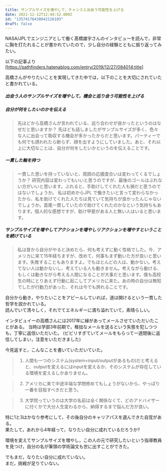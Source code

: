 ```yaml
---
title: サンプルサイズを増やして，チャンスと出会う可能性を上げる
date: 2021-12-12T12:44:52.000Z
id: "13574176438042126103"
draft: false
---
```

NASA/JPLでエンジニアとして働く髙橋雄宇さんのインタビューを読んで，非常に胸を打たれることが書かれていたので，少し自分の経験とともに振り返ってみたい。  

以下の記事より  
[https://pathfinders.hatenablog.com/entry/2019/12/27/084014:title]

高橋さんがやりたいことを実現してきた中では，以下のことを大切にされていたと書かれている。

##### 出会う人のサンプルサイズを増やして，機会と巡り会う可能性を上げる  
##### 自分が何をしたいのかを伝える   
 
  
> 先ほどから高橋さんが言われている、巡り合わせが良かったというのはなぜだと思いますか？
先ほども話しましたがサンプルサイズが多く、色々な人に出会って吸収する機会が多かったからだと思います。パーティーでも何でも誘われたら断らず、顔を出すようにしていました。あと、それ以上に大切なことは、自分が何をしたいかというのを伝えることです。

##### 一貫した軸を持つ
  
> 一貫した思いを持っていないと、周囲の応援度合いは変わってくるでしょうか？
研究内容は変わってもいいと思うのですが、最後のゴールはぶれない方がいいと思います。ぶれると、手助けしてくれた人も損だと思うのではないでしょうか。
> 私は初めからJPL で働きたいと言って変わらなかったから、私を助けてくれた人たちは見ていて気持ちが良かったんじゃないでしょうか。首尾一貫していたので助けてくれたのかなという気持ちもあります。個人的な感想ですが、助け甲斐がある人と無い人はいると思います。  
  
##### サンプルサイズを増やしてアクションを増やしリアクションを増やすということを続けている 

> 私は昔から自分がやると決めたら、何も考えずに動く性格でした。今、アメリカに来て15年経ちますが、改めて、何事もまず動いた方が良いと思います。失敗することもありますよ。でもほとんどの人は、動かない。考えてない人は動かないし、考えている人も動きません。考えながら動ける、もしくは動きながら考える人間になることが大事だと思います。僕も高校生の時にとりあえず行動に起こしてアメリカに来た。あの時の自分は無知でしたが行動力があった、それは今でも誇れることです。

自分から動き，やりたいことをアピールしていれば，道は開けるという一貫した哲学を説かれている。  
読んでいて清々しく，それでてエネルギーに満ち溢れていて，素晴らしい。

インタビュイーの高橋さんには2017年に縁があってメールさせていただいたことがある。
当時は学部3年前期で，稚拙なメールを送るという失態を犯しつつも，丁寧に返信いただいた。  (ビビリすぎていてメールをもらって一週間後に返信してしまい，注意をいただきました)

今見返すと，こんなことを書いていただいていた。
> 1. 人間も一つのシステム(system=input/outputがあるもの)だと考えると、outputを変えるにはinputを変えるか、そのシステムが存在している環境を変えるしかありません。  

> 2. アメリカに来て中途半端な学問修めてもしょうがないから、やっぱり一番を目指すべきだと思う。  

> 3. 大学院っていうのは大学の名前は全く関係なくて、どのアドバイザーに付くかで大分人生変わるから、納得するまで悩んだ方が良い。  

特に1と3はかなり参考にして，その後自分のキャリアパスを選んできた自覚がある。  
果たして，あれから4年経って，なりたい自分に成れているだろうか?

環境を変えてサンプルサイズを増やし，この人の元で研究したいという指導教員を見つけ，自分の名が筆頭の学術論文も世に出すことができた。

でもまだ，なりたい自分に成れていない。  
まだ，挑戦が足りていない。
